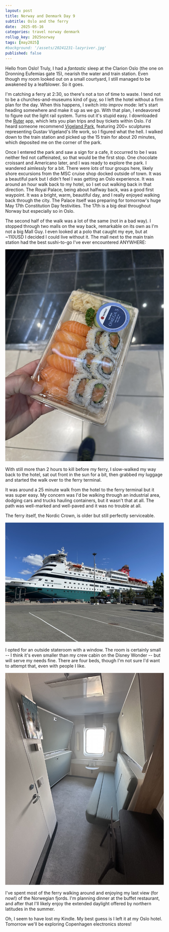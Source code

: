 ```yaml
---
layout: post
title: Norway and Denmark Day 9
subtitle: Oslo and the ferry
date:  2025-05-16
categories: travel norway denmark
rollup_key: 2025norway
tags: [may2025]
#background: '/assets/20241231-lazyriver.jpg'
published: false
---
```


Hello from Oslo! Truly, I had a _fantastic_ sleep at the Clarion Oslo (the one on Dronning Eufemias gate 15), nearish the water and train station. Even though my room looked out on a small courtyard, I still managed to be awakened by a leafblower. So it goes. 

I'm catching a ferry at 2:30, so there's not a ton of time to waste. I tend not to be a churches-and-museums kind of guy, so I left the hotel without a firm plan for the day. When this happens, I switch into improv mode: let's start heading somewhere and make it up as we go. With that plan, I endeavored to figure out the light rail system. Turns out it's stupid easy. I downloaded the [Ruter](https://ruter.no/en/journey/the-ruter-app/) app, which lets you plan trips and buy tickets within Oslo. I'd heard someone recommend [Vigeland Park](https://vigeland.museum.no/en/vigelandpark), featuring 200+ sculptures representing Gustav Vigeland's life work, so I figured what the hell. I walked down to the train station and picked up the 15 train for about 20 minutes, which deposited me on the corner of the park. 

Once I entered the park and saw a sign for a cafe, it occurred to be I was neither fed not caffeinated, so that would be the first stop. One chocolate croissant and Americano later, and I was ready to explore the park. I wandered aimlessly for a bit. There were _lots_ of tour groups here, likely shore excursions from the MSC cruise shop docked outside of town. It was a beautiful park but I didn't feel I was getting an Oslo experience. It was around an hour walk back to my hotel, so I set out walking back in that direction. The Royal Palace, being about halfway back, was a good first waypoint. It was a bright, warm, beautiful day, and I really enjoyed walking back through the city. The Palace itself was preparing for tomorrow's huge May 17th Constitution Day festivities. The 17th is a big deal throughout Norway but especially so in Oslo. 

The second half of the walk was a lot of the same (not in a bad way). I stopped through two malls on the way back, remarkable on its own as I'm not a big Mall Guy. I even looked at a polo that caught my eye, but at ~110USD I decided I could live without it. The mall next to the main train station had the best sushi-to-go I've ever encountered ANYWHERE:

<img src="/assets/20250516-sushi.jpg" alt="Sushi to go in Oslo, Norway">

With still more than 2 hours to kill before my ferry, I slow-walked my way back to the hotel, sat out front in the sun for a bit, then grabbed my luggage and started the walk over to the ferry terminal.

It was around a 25 minute walk from the hotel to the ferry terminal but it was super easy. My concern was I'd be walking through an industrial area, dodging cars and trucks hauling containers, but it wasn't that at all. The path was well-marked and well-paved and it was no trouble at all. 

The ferry itself, the Nordic Crown, is older but still perfectly serviceable. 

<img src="/assets/20250516-ferry1.jpg" alt="Exterior photo of the Nordic Crown cruise ferry">

I opted for an outside stateroom with a window. The room is certainly small -- I think it's even smaller than my crew cabin on the Disney Wonder -- but will serve my needs fine. There are four beds, though I'm not sure I'd want to attempt that, even with people I like. 

<img src="/assets/20250516-stateroom6132.jpg" alt="Photo of a small ferry stateroom with two sets of bunk beds">

I've spent most of the ferry walking around and enjoying my last view (for now!) of the Norwegian fjords. I'm planning dinner at the buffet restaurant, and after that I'll likely enjoy the extended daylight offered by northern latitudes in the summer. 

Oh, I seem to have lost my Kindle. My best guess is I left it at my Oslo hotel. Tomorrow we'll be exploring Copenhagen electronics stores!


